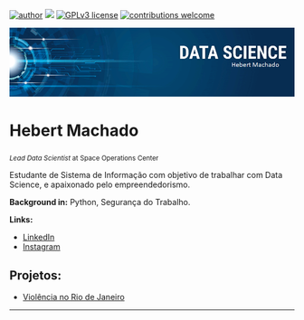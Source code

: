 [![author](https://img.shields.io/badge/author-HebertMachado-red.svg)](www.linkedin.com/in/hebert-machado-2b9114187) [![](https://img.shields.io/badge/python-3.7+-blue.svg)](https://www.python.org/downloads/release/python-365/) [![GPLv3 license](https://img.shields.io/badge/License-GPLv3-blue.svg)](http://perso.crans.org/besson/LICENSE.html) [![contributions welcome](https://img.shields.io/badge/contributions-welcome-brightgreen.svg?style=flat)](https://github.com/carlosfab/data_science/issues)

<p align="center">
  <img src="banner.png" >
</p>

# Hebert Machado
<sub>*Lead Data Scientist* at Space Operations Center</sub>

Estudante de Sistema de Informação com objetivo de trabalhar com Data Science, e apaixonado pelo empreendedorismo.

**Background in:** Python, Segurança do Trabalho.

**Links:**

* [LinkedIn](https://www.linkedin.com/in/hebert-machado-2b9114187)
* [Instagram](https://www.instagram.com/hebertmachado7)


## Projetos:
* [Violência no Rio de Janeiro](https://github.com/HebertMachado/data_science/blob/master/C%C3%B3pia_de_%5BTemplate%5D_Analisando_a_Viol%C3%AAncia_no_Rio_de_Janeiro.ipynb) 

---





